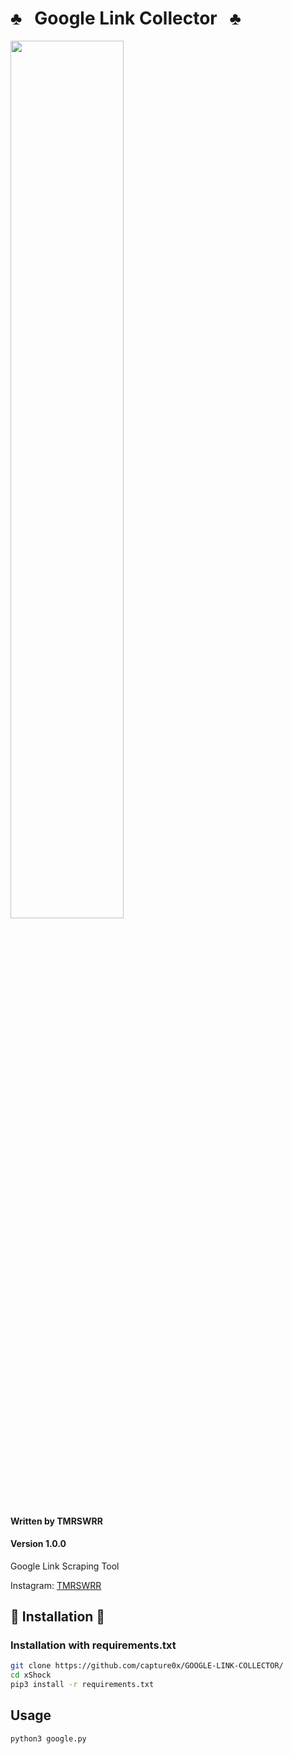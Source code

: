 # ♣️ &nbsp;  Google Link Collector &nbsp; ♣️

<img src="https://i.imgur.com/YkueKKX.png" width="60%"></img>


#### Written by TMRSWRR 
#### Version 1.0.0
 Google Link Scraping Tool 
 
 Instagram: [TMRSWRR](https://www.instagram.com/tmrswrr/)
 
 ## 📀 Installation 📀
### Installation with requirements.txt

```bash
git clone https://github.com/capture0x/GOOGLE-LINK-COLLECTOR/
cd xShock
pip3 install -r requirements.txt
```

## Usage

```bash
python3 google.py
```

